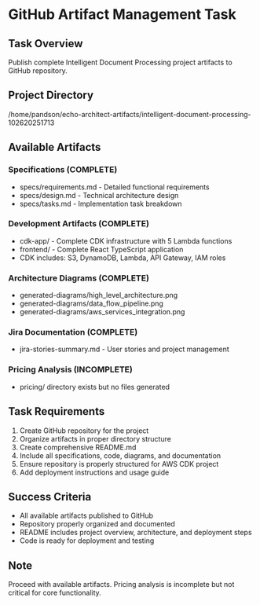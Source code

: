 # GitHub Artifact Management Task

## Task Overview
Publish complete Intelligent Document Processing project artifacts to GitHub repository.

## Project Directory
/home/pandson/echo-architect-artifacts/intelligent-document-processing-102620251713

## Available Artifacts

### Specifications (COMPLETE)
- specs/requirements.md - Detailed functional requirements
- specs/design.md - Technical architecture design  
- specs/tasks.md - Implementation task breakdown

### Development Artifacts (COMPLETE)
- cdk-app/ - Complete CDK infrastructure with 5 Lambda functions
- frontend/ - Complete React TypeScript application
- CDK includes: S3, DynamoDB, Lambda, API Gateway, IAM roles

### Architecture Diagrams (COMPLETE)  
- generated-diagrams/high_level_architecture.png
- generated-diagrams/data_flow_pipeline.png
- generated-diagrams/aws_services_integration.png

### Jira Documentation (COMPLETE)
- jira-stories-summary.md - User stories and project management

### Pricing Analysis (INCOMPLETE)
- pricing/ directory exists but no files generated

## Task Requirements
1. Create GitHub repository for the project
2. Organize artifacts in proper directory structure
3. Create comprehensive README.md
4. Include all specifications, code, diagrams, and documentation
5. Ensure repository is properly structured for AWS CDK project
6. Add deployment instructions and usage guide

## Success Criteria
- All available artifacts published to GitHub
- Repository properly organized and documented
- README includes project overview, architecture, and deployment steps
- Code is ready for deployment and testing

## Note
Proceed with available artifacts. Pricing analysis is incomplete but not critical for core functionality.
